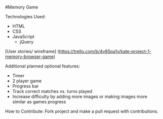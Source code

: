#Memory Game

Technologies Used:
- HTML
- CSS
- JavaScript
  * jQuery
  
  
[User stories/ wireframe] (https://trello.com/b/4v85pa1y/kate-project-1-memory-browser-game)


Additional planned optional features:
- Timer
- 2 player game
- Progress bar
- Track correct matches vs. turns played
- Increase difficulty by adding more images or making images more similar as games progress


How to Contribute:
Fork project and make a pull request with contributions.

